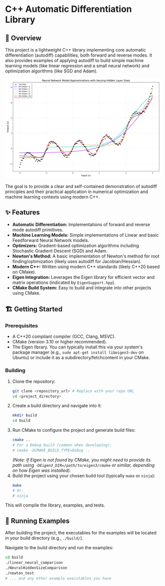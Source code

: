 # C++ Automatic Differentiation Library

## 🚀 Overview

This project is a lightweight C++ library implementing core automatic differentiation (autodiff) capabilities, both forward and reverse modes. It also provides examples of applying autodiff to build simple machine learning models (like linear regression and a small neural network) and optimization algorithms (like SGD and Adam).

![One Layer Deep Learning](docs/model/model_comparison_hidden_sweep.png)


The goal is to provide a clear and self-contained demonstration of autodiff principles and their practical application in numerical optimization and machine learning contexts using modern C++.

## ✨ Features

* **Automatic Differentiation:** Implementations of forward and reverse mode autodiff primitives.
* **Machine Learning Models:** Simple implementations of Linear and basic Feedforward Neural Network models.
* **Optimizers:** Gradient-based optimization algorithms including Stochastic Gradient Descent (SGD) and Adam.
* **Newton's Method:** A basic implementation of Newton's method for root finding/optimization (likely uses autodiff for Jacobian/Hessian).
* **Modern C++:** Written using modern C++ standards (likely C++20 based on CMake).
* **Eigen Integration:** Leverages the Eigen library for efficient vector and matrix operations (indicated by `EigenSupport.hpp`).
* **CMake Build System:** Easy to build and integrate into other projects using CMake.

## 🏗️ Getting Started

### Prerequisites

* A C++20 compliant compiler (GCC, Clang, MSVC).
* CMake (version 3.10 or higher recommended).
* The Eigen library. You can typically install this via your system's package manager (e.g., `sudo apt-get install libeigen3-dev` on Ubuntu) or include it as a subdirectory/fetchcontent in your CMake.

### Building

1.  Clone the repository:
    ```bash
    git clone <repository_url> # Replace with your repo URL
    cd <project_directory>
    ```
2.  Create a build directory and navigate into it:
    ```bash
    mkdir build
    cd build
    ```
3.  Run CMake to configure the project and generate build files:
    ```bash
    cmake ..
    # For a Debug build (common when developing):
    # cmake -DCMAKE_BUILD_TYPE=Debug ..
    ```
    *(Note: If Eigen is not found by CMake, you might need to provide its path using `-DEigen3_DIR=/path/to/eigen3/cmake` or similar, depending on how Eigen was installed).*
4.  Build the project using your chosen build tool (typically `make` or `ninja`):
    ```bash
    make
    # Or:
    # ninja
    ```

This will compile the library, examples, and tests.

## 🏃 Running Examples

After building the project, the executables for the examples will be located in your build directory (e.g., `./build/`).

Navigate to the build directory and run the examples:

```bash
cd build
./linear_neural_comparison
./NeuralHiddenSizeComparison
./newton_test
# ... and any other example executables you have
